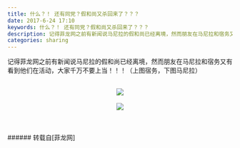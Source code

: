 ```yaml
---
title: 什么？！ 还有同党？假和尚又杀回来了？？？
date: 2017-6-24 17:10
keywords: 什么？！ 还有同党？假和尚又杀回来了？？？
description: 记得菲龙网之前有新闻说马尼拉的假和尚已经离境，然而朋友在马尼拉和宿务又有看到他们在活动，大家千万不要上当！！！（上图宿务，下图马尼拉）
categories: sharing
---
```

<td class="t_f" id="postmessage_773715">

记得菲龙网之前有新闻说马尼拉的假和尚已经离境，然而朋友在马尼拉和宿务又有看到他们在活动，大家千万不要上当！！！（上图宿务，下图马尼拉）<br/>
<br/>
<div align="center">

<img aid="574108" data-cf-modified-f39d12e2bcd35651c8da538e-="" file="data/attachment/forum/201706/24/170422sxo22tt1c3ooo59s.jpg.thumb.jpg" id="aimg_574108" inpost="1" onclick="" onmouseover="" src="http://www.flw.ph/data/attachment/forum/201706/24/170422sxo22tt1c3ooo59s.jpg" style="cursor:pointer" zoomfile="data/attachment/forum/201706/24/170422sxo22tt1c3ooo59s.jpg"/>


<br/>
<br/>

<img aid="574109" data-cf-modified-f39d12e2bcd35651c8da538e-="" file="data/attachment/forum/201706/24/170425jtpje3pne476pjd9.jpg.thumb.jpg" id="aimg_574109" inpost="1" onclick="" onmouseover="" src="http://www.flw.ph/data/attachment/forum/201706/24/170425jtpje3pne476pjd9.jpg" style="cursor:pointer" zoomfile="data/attachment/forum/201706/24/170425jtpje3pne476pjd9.jpg"/>


</div><br/>
<br/>
<br/>
</td>
###### 转载自[菲龙网]